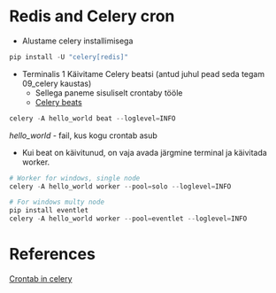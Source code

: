 # Redis and Celery cron
* Alustame celery installimisega
```python
pip install -U "celery[redis]"
```
* Terminalis 1 Käivitame Celery beatsi (antud juhul pead seda tegam 09_celery kaustas)
  * Sellega paneme sisuliselt crontaby tööle
  * [Celery beats](https://docs.celeryq.dev/en/stable/userguide/periodic-tasks.html)

```python
celery -A hello_world beat --loglevel=INFO
```

_hello_world_ - fail, kus kogu crontab asub
* Kui beat on käivitunud, on vaja avada järgmine terminal ja käivitada worker.
```python
# Worker for windows, single node
celery -A hello_world worker --pool=solo --loglevel=INFO

# For windows multy node
pip install eventlet
celery -A hello_world worker --pool=eventlet --loglevel=INFO
```
 
# References
[Crontab in celery](https://medium.com/the-andela-way/crontabs-in-celery-d779a8eb4cf)

